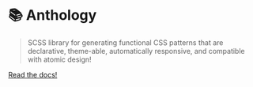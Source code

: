 # 📚 Anthology

> SCSS library for generating functional CSS patterns that are declarative, theme-able, automatically responsive, and compatible with atomic design!

[Read the docs!](https://www.anthology.style/)
